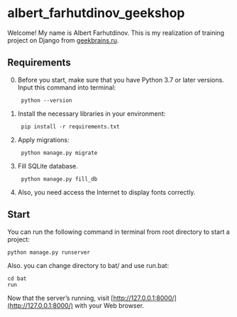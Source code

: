 # albert_farhutdinov_geekshop

Welcome! My name is Albert Farhutdinov. This is my realization of training project on Django from [geekbrains.ru](https://geekbrains.ru/). 

## Requirements

0. Before you start, make sure that you have Python 3.7 or later versions. Input this command into terminal:

		python --version

1. Install the necessary libraries in your environment:

		pip install -r requirements.txt
	
2. Apply migrations:

		python manage.py migrate

3. Fill SQLite database.

		python manage.py fill_db

4. Also, you need access the Internet to display fonts correctly.

## Start

You can run the following command in terminal from root directory to start a project:

	python manage.py runserver
	
Also. you can change directory to bat/ and use run.bat:

	cd bat
	run
	
Now that the server’s running, visit [http://127.0.0.1:8000/](http://127.0.0.1:8000/) with your Web browser.  
